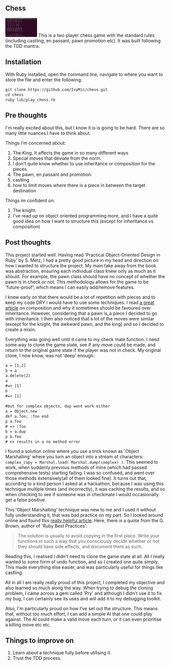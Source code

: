 Chess
---------------------
<img src="images/chess.png" width="100">
This is a two player chess game with the standard rules (including castling, en passant,
pawn promotion etc). It was built following the TDD mantra.

Installation
---------------------
With Ruby installed, open the command line, navigate to where you want to store
the file and enter the following:
```
git clone https://github.com/IvyMic/chess.git
cd chess
ruby lib/play_chess.rb

```

Pre thoughts
---------------------

I'm really excited about this, but I know it is is going to be hard.
There are so many little nuances I have to think about.

Things I'm concerned about:
1) The King. It affects the game in so many different ways
2) Special moves that deviate from the norm.
3) I don't quite know whether to use inheritance or composition for the pieces
4) The pawn, en passant and promotion.
5) castling
6) how to limit moves where there is a piece in between the target destination

Things im confident on:
1) The knight.
2) I've read up on object oriented programming more, and I have a quite good idea
  on how I want to structure this (except for inheritance vs composition)

Post thoughts
---------------------

This project started well. Having read 'Practical Object-Oriented Design in Ruby'
by S. Metz, I had a pretty good picture in my head and direction on how I wanted
to structure the project. My main take away from the book was abstraction, ensuring
each individual class knew only as much as it should. For example, the pawn class
should have no concept of whether the pawn is in check or not. This methodology
allows for the game to be 'future-proof', which means I can easily add/remove
features.

I knew early on that there would be a lot of repetition with pieces and
to keep my code DRY I would have to use some techniques. I read [a great article](https://medium.com/aviabird/ruby-composition-over-inheritance-3ff786ad9e5d) on composition and why it sometimes should be favoured over inheritance. However,
considering that a pawn is_a piece I decided to go with inheritance. I then also
noticed that a lot of the moves were similar (except for the knight, the awkward pawn,
and the king) and so I decided to create a mixin.

Everything was going well until it came to my check mate function. I need some way
to clone the game state, see if any move could be made, and return to the original
game state if the player was not in check. My original clone, I now know, was not
'deep' enough:

```
a = [1,2]
b = a
a.delete(2)
a
#=> [1]
b
#=> [1]

#but for complex objects, dup wont work either
a = Object.new
def a.foo; :foo end
p a.foo
# => :foo
b = a.dup
p b.foo
# => results in a no method error
```
I found a solution online where you use a trick known as 'Object Marshalling'
where you turn an object into a stream of characters:
`complex_copy = Marshal.load( Marshal.dump(complex) )`.
This seemed to work, when suddenly previous methods of mine (which had passed
comprehensive tests) starting failing. I was so confused, and went over those methods
extensively(all of them looked fine). It turns out that, according to a kind person I asked at a hackathon, because I was using this technique multiple times (and incorrectly), it was caching the results, and so when checking to see if someone was in checkmate I would occasionally get a false positive.

This 'Object Marshalling' technique was new to me and I used it without fully
understanding it, that was bad practice on my part. So I looked around online
and found this [really helpful article](http://thingsaaronmade.com/blog/ruby-shallow-copy-surprise.html). Here,
there is a quote from the G. Brown, author of 'Ruby Best Practices':
>The solution is usually to avoid copying in the first place. Write your functions in such a way that you consciously decide whether or not they should have side effects, and document them as such.

Reading this, I realised I didn't need to clone the game state at all. All I really
wanted to some form of undo function, and so I created one quite simply. This made
everything else easier, and was particularly useful for things like castling.

All in all I am really really proud of this project, I completed my objective and
also learned so much along the way. When trying to debug the cloning problem,
I came across a gem called 'Pry' and although I didn't use it to fix my bug,
I can certainly see its uses and will add it to my debugging toolkit.

Also, I'm particularly proud on how I've set out the structure. This means that,
without too much effort, I can add a simple AI that one could play against. The AI
could make a valid move each turn, or it can even prioritise a killing move etc
etc.


Things to improve on
---------------------
1) Learn about a technique fully before utilising it.
2) Trust the TDD process.
